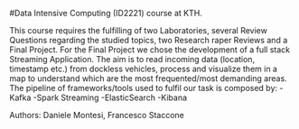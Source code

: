 #Data Intensive Computing (ID2221) course at KTH.

This course requires the fulfilling of two Laboratories, several Review Questions regarding the studied topics, two Research raper Reviews and a Final Project.
For the Final Project we chose the development of a full stack Streaming Application. The aim is to read incoming data (location, timestamp etc.) from dockless vehicles, process and visualize them in a map to understand which are the most frequented/most demanding areas. 
The pipeline of frameworks/tools used to fulfil our task is composed by:
-Kafka
-Spark Streaming
-ElasticSearch
-Kibana

Authors: Daniele Montesi, Francesco Staccone
